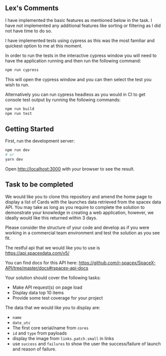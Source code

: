 ## Lex's Comments

I have implemented the basic features as mentioned below in the task. I have not implemented any additional features like sorting or filtering as I did not have time to do so.

I have implemented tests using cypress as this was the most familiar and quickest option to me at this moment.

In order to run the tests in the interactive cypress window you will need to have the application running and then run the following command:

```bash
npm run cypress
```

This will open the cypress window and you can then select the test you wish to run.

Alternatively you can run cypress headless as you would in CI to get console test output by running the following commands:

```bash
npm run build
npm run test
```

## Getting Started

First, run the development server:

```bash
npm run dev
# or
yarn dev
```

Open [http://localhost:3000](http://localhost:3000) with your browser to see the result.

## Task to be completed
We would like you to clone this repository and amend the home page to display a list of Cards with the launches data retrieved from the spacex data API. You may take as long as you require to complete the solution to demonstrate your knowledge in creating a web application, however, we ideally would like this returned within 3 days.

Please consider the structure of your code and develop as if you were working in a commercial team environment and test the solution as you see fit.

The restful api that we would like you to use is https://api.spacexdata.com/v5/

You can find docs for this API here: https://github.com/r-spacex/SpaceX-API/tree/master/docs#rspacex-api-docs

Your solution should cover the following tasks:
- Make API request(s) on page load
- Display data top 10 items
- Provide some test coverage for your project

The data that we would like you to display are:
- `name`
- `date_utc`
- The first core serial/name from `cores`
- `id` and `type` from payloads
- display the image from `links.patch.small` in links
- use `success` and `failures` to show the user the success/failure of launch and reason of failure.
